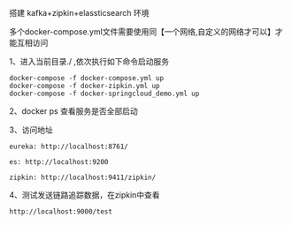 搭建 kafka+zipkin+elassticsearch 环境

多个docker-compose.yml文件需要使用同【一个网络,自定义的网络才可以】才能互相访问

1、进入当前目录./ ,依次执行如下命令启动服务

	docker-compose -f docker-compose.yml up
	docker-compose -f docker-zipkin.yml up
	docker-compose -f docker-springcloud_demo.yml up

2、docker ps 查看服务是否全部启动

3、访问地址
	
	eureka: http://localhost:8761/
	
	es: http://localhost:9200
	
	zipkin: http://localhost:9411/zipkin/


4、测试发送链路追踪数据，在zipkin中查看

	http://localhost:9000/test
